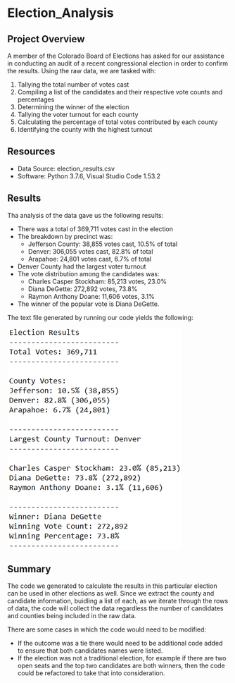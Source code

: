 # Election_Analysis

## Project Overview
A member of the Colorado Board of Elections has asked for our assistance in conducting an audit of a recent congressional election in order to confirm the results. Using the raw data, we are tasked with:
1. Tallying the total number of votes cast
2. Compiling a list of the candidates and their respective vote counts and percentages
3. Determining the winner of the election
4. Tallying the voter turnout for each county
5. Calculating the percentage of total votes contributed by each county
6. Identifying the county with the highest turnout

## Resources
- Data Source: election_results.csv
- Software: Python 3.7.6, Visual Studio Code 1.53.2

## Results
Tha analysis of the data gave us the following results:
*	There was a total of 369,711 votes cast in the election
*	The breakdown by precinct was:
    * Jefferson County: 38,855 votes cast, 10.5% of total
    * Denver: 306,055 votes cast, 82.8% of total
    * Arapahoe: 24,801 votes cast, 6.7% of total
*	Denver County had the largest voter turnout
*	The vote distribution among the candidates was:
    * Charles Casper Stockham: 85,213 votes, 23.0%
    * Diana DeGette: 272,892 votes, 73.8% 
    * Raymon Anthony Doane: 11,606 votes, 3.1%
*	The winner of the popular vote is Diana DeGette.

The text file generated by running our code yields the following:

![results](Resources/results_challenge.PNG)

## Summary
The code we generated to calculate the results in this particular election can be used in other elections as well. Since we extract the county and candidate information, buidling a list of each, as we iterate through the rows of data, the code will collect the data regardless the number of candidates and counties being included in the raw data.

There are some cases in which the code would need to be modified:
- If the outcome was a tie there would need to be additional code added to ensure that both candidates names were listed.
- If the election was not a traditional election, for example if there are two open seats and the top two candidates are both winners, then the code could be refactored to take that into consideration.
